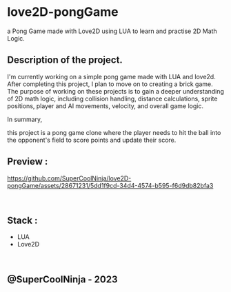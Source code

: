 # love2D-pongGame
a Pong Game made with Love2D using LUA to learn and practise 2D Math Logic.


## Description of the project.
I'm currently working on a simple pong game made with LUA and love2d.
After completing this project, I plan to move on to creating a brick game.
The purpose of working on these projects is to gain a deeper understanding of 2D math logic, including collision handling, distance calculations, sprite positions, player and AI movements, velocity, and overall game logic. 

In summary,

this project is a pong game clone where the player needs to hit the ball into the opponent's field to score points and update their score.


## Preview : 
https://github.com/SuperCoolNinja/love2D-pongGame/assets/28671231/5dd1f9cd-34d4-4574-b595-f6d9db82bfa3


</br>

## Stack : 
- LUA
- Love2D

</br>

## @SuperCoolNinja - 2023
